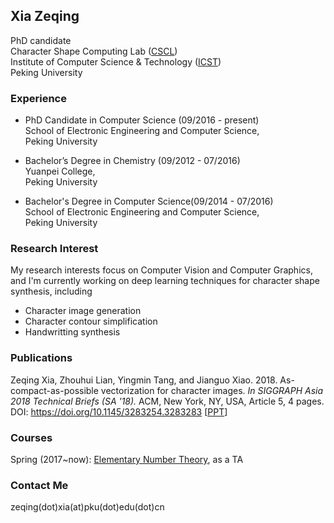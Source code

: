 ## Xia Zeqing

PhD candidate <br/>
Character Shape Computing Lab (<a href="www.icst.pku.edu.cn/cscl">CSCL</a>)<br/>
Institute of Computer Science & Technology (<a href="www.icst.pku.edu.cn">ICST</a>)<br/>
Peking University<br/>

### Experience

* PhD Candidate in Computer Science (09/2016 - present) <br/>
School of Electronic Engineering and Computer Science,<br/>
Peking University

* Bachelor’s Degree in Chemistry (09/2012 - 07/2016) <br/>
Yuanpei College,<br/>
Peking University

* Bachelor's Degree in Computer Science(09/2014 - 07/2016) <br/>
School of Electronic Engineering and Computer Science,<br/>
Peking University

### Research Interest
My research interests focus on Computer Vision and Computer Graphics, and I'm currently working on deep learning techniques for character shape synthesis, including
* Character image generation
* Character contour simplification
* Handwritting synthesis

### Publications

Zeqing Xia, Zhouhui Lian, Yingmin Tang, and Jianguo Xiao. 2018. As-compact-as-possible vectorization for character images. <i>In SIGGRAPH Asia 2018 Technical Briefs (SA '18).</i> ACM, New York, NY, USA, Article 5, 4 pages. DOI: https://doi.org/10.1145/3283254.3283283
[<a href="asap/show.pdf">PPT</a>]

### Courses

Spring (2017~now): <a href="http://www.icst.pku.edu.cn/zlian/course/ENT/index.htm">Elementary Number Theory</a>, as a TA

### Contact Me

zeqing(dot)xia(at)pku(dot)edu(dot)cn